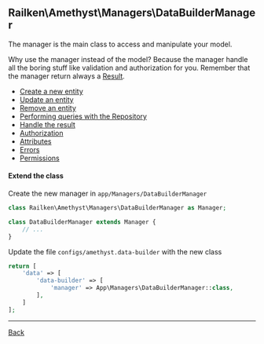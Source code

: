## Railken\Amethyst\Managers\DataBuilderManager

The manager is the main class to access and manipulate your model.

Why use the manager instead of the model? Because the manager handle all the boring stuff like validation and authorization for you.
Remember that the manager return always a [Result](result.md).

* [Create a new entity](create.md)
* [Update an entity](update.md)
* [Remove an entity](remove.md)
* [Performing queries with the Repository](repository.md)
* [Handle the result](result.md)
* [Authorization](authorization.md)
* [Attributes](attributes.md)
* [Errors](errors.md)
* [Permissions](permissions.md)


#### Extend the class

Create the new manager in `app/Managers/DataBuilderManager`
```php
class Railken\Amethyst\Managers\DataBuilderManager as Manager;

class DataBuilderManager extends Manager {
	// ...
}
```
Update the file `configs/amethyst.data-builder` with the new class
```php
return [
    'data' => [
        'data-builder' => [
            'manager' => App\Managers\DataBuilderManager::class,
        ],
    ]
];
```

---
[Back](index.md)